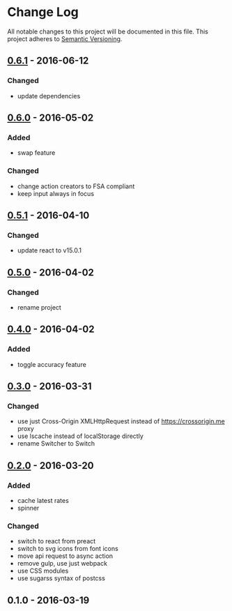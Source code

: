 # Change Log
All notable changes to this project will be documented in this file.
This project adheres to [Semantic Versioning](http://semver.org/).

## [0.6.1] - 2016-06-12
### Changed
- update dependencies

## [0.6.0] - 2016-05-02
### Added
- swap feature

### Changed
- change action creators to FSA compliant
- keep input always in focus

## [0.5.1] - 2016-04-10
### Changed
- update react to v15.0.1

## [0.5.0] - 2016-04-02
### Changed
- rename project

## [0.4.0] - 2016-04-02
### Added
- toggle accuracy feature

## [0.3.0] - 2016-03-31
### Changed
- use just Cross-Origin XMLHttpRequest instead of https://crossorigin.me proxy
- use lscache instead of localStorage directly
- rename Switcher to Switch

## [0.2.0] - 2016-03-20
### Added
- cache latest rates
- spinner

### Changed
- switch to react from preact
- switch to svg icons from font icons
- move api request to async action
- remove gulp, use just webpack
- use CSS modules
- use sugarss syntax of postcss

## 0.1.0 - 2016-03-19

[0.6.1]: https://github.com/sadorlovsky/currency-converter/compare/v0.6.0...v0.6.1
[0.6.0]: https://github.com/sadorlovsky/currency-converter/compare/v0.5.1...v0.6.0
[0.5.1]: https://github.com/sadorlovsky/currency-converter/compare/v0.5.0...v0.5.1
[0.5.0]: https://github.com/sadorlovsky/currency-converter/compare/v0.4.0...v0.5.0
[0.4.0]: https://github.com/sadorlovsky/currency-converter/compare/v0.3.0...v0.4.0
[0.3.0]: https://github.com/sadorlovsky/currency-converter/compare/v0.2.0...v0.3.0
[0.2.0]: https://github.com/sadorlovsky/currency-converter/compare/v0.1.0...v0.2.0
